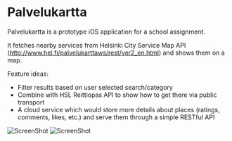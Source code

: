 Palvelukartta
=============

Palvelukartta is a prototype iOS application for a school assignment.

It fetches nearby services from Helsinki City Service Map API (http://www.hel.fi/palvelukarttaws/rest/ver2_en.html) and shows them on a map.

Feature ideas:

* Filter results based on user selected search/category
* Combine with HSL Reittiopas API to show how to get there via public transport
* A cloud service which would store more details about places (ratings, comments, likes, etc.) and serve them through a simple RESTful API

![ScreenShot](https://raw.github.com/mkainula/Palvelukartta/master/screenshot1.png)
![ScreenShot](https://raw.github.com/mkainula/Palvelukartta/master/screenshot2.png)